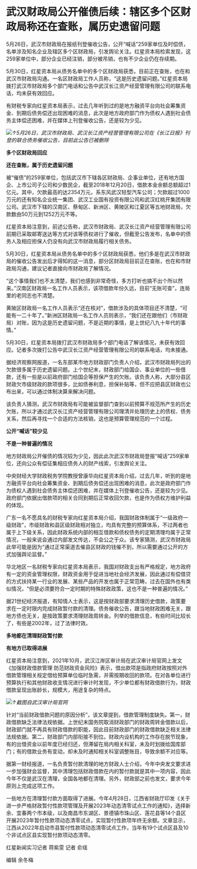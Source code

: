 # 武汉财政局公开催债后续：辖区多个区财政局称还在查账，属历史遗留问题

5月26日，武汉市财政局在报纸刊登催收公告，公开“喊话”259家单位及时偿债，名单涉及知名企业及辖区多个区财政局，引发舆论关注。红星资本局检索发现，这259家单位中，部分企业已经注销，部分被吊销，也有不少企业仍在存续期。

5月30日，红星资本局从债务名单中的多个区财政局获悉，目前正在查账，也在和武汉市财政局沟通。一名区财政局工作人员称，“这是历史遗留问题。”红星资本局拨打武汉市财政局多个部门电话和公告中武汉长江资产经营管理有限公司的联系电话，均未获有效回应。

有财税专家向红星资本局表示，过去几年听到过的是地方融资平台向社会筹集资金、到期后债务偿还出现困难的消息，此次是地方政府部门作为债权人遇到社会债务主体偿还困难，并在媒体上刊登催收公告，还是较为少见。

![](https://inews.gtimg.com/om_bt/OVZCbC6b5Us5iMsFQia-t_R0Ukc-x14dCIsGYXxcA71XQAA/1000)_↑5月26日，武汉市财政局、武汉长江资产经营管理有限公司在《长江日报》刊登的联合债务催收公告，目前此公告已被删除_

**多个区财政局回应**

**还在查账，属于历史遗留问题**

被“催债”的259家单位，包括武汉市下辖各区财政局、企事业单位，还有地方国企、上市公司子公司和少数民企，截至2018年12月20日，借款本金余额总额超过1亿元。其中，欠款最高的达2354万元，系东风武汉轻型汽车公司；欠款超过1000万元的还有知名企业统一集团、武汉工业国有投资有限公司和武汉红桃开集团有限公司。武汉市下辖的汉南区、蔡甸区、新洲区、黄陂区和江夏区等五地财政局，欠款数由50万元到1252万元不等。

红星资本局注意到，前述公告称，武汉市财政局、武汉长江资产经营管理有限公司前期已采取邮寄送达等方式对该等债权进行了催收，但截至公告发布，名单中的债务人及相应担保人仍没有向武汉市财政局履行相关债务。

5月30日，红星资本局从债务名单中的多个区财政局获悉，他们多是在武汉市财政局的催收公告发出后才得知的这一消息，部分区财政局目前正在查账，也在和市财政局沟通，建议记者直接向市财政局了解情况。

“这个事情我们也不太清楚，我们也感到非常奇怪，多方打听也搞不出个所以然来。”汉南区财政局一名工作人员表示，该项借款年份久远，目前“无账可查”，连局里的老同志也不清楚。

黄陂区财政局一名工作人员表示“还在核对”，借款涉及的具体项目还不清楚，“可能有一二十年了。”新洲区财政局一名工作人员则表示，“我们还在跟他们（市财政局）对账，因为这是历史遗留问题，不是近期的事情，是上世纪八九十年代的事情。”

5月30日，红星资本局拨打武汉市财政局多个部门电话了解该情况，未获有效回应。记者多次拨打公告中武汉长江资产经营管理有限公司的联系电话，均未接通。

据经济观察网报道，一名东部某市地方财政部门负责人介绍，武汉市财政局列出的欠款很多属于历史遗留问题。上个世纪末，财政部门给国企、事业单位的一些借款，还有一些是以前政府部门给国企等担保产生的欠账。该负责人称，大部分县区财政欠市级财政的款项很多，比如债券利息，担保补贴等，但不应把县区财政也公布出来，可以通过体制决算来解决问题。

该负责人猜测，武汉市财政局有可能被监督部门查到以前预算不规范所产生的历史欠账，所以才通过武汉长江资产经营管理有限公司理清并处理历史上的债权、债务关系，然后再寻找一个合适的方法核销，这也是预算管理规范的一个过程。

**公开“喊话”较少见**

**不是一种普遍的情况**

地方财政局公开催债的情况较为少见，因此此次武汉市财政局登报“喊话”259家单位，还向公众有偿征集相应债务人的财产线索，引发舆论关注。

中央财经大学财政税务学院教授曾康华向红星资本局介绍，过去几年，听到的是地方融资平台向社会筹集资金、到期后债务偿还出现困难的消息，此次是政府部门作为债权人遇到社会债务主体偿还困难，并在媒体上刊登催收公告，还是较为少见。政府部门依据出借款项的相关合同到期后正常收回欠款，也是作为债权方维护利益的体现。

广东一名不愿具名的财税专家向红星资本局介绍，我国财政体制属于“一级政府一级财政”，市级财政和县区级财政相对独立，均具有完整的预算体系，不过两者也属于上下级关系，因此财政系统内部的相互借款和债权债务的定期清理均属于正常情况，一般来说会通过内部发文传达，不会公之于众。该专家猜测，武汉市财政局此举可能是因为“通过正常渠道去催县区财政的钱催不到，所以需要通过公开的方式加强舆论监督。”

华北地区一名财税专家向红星资本局表示，我国对财政支出有严格规定，地方政府有一定的资金管理权限，财政资金用于促进当地社会经济发展，因此通过有偿借贷的方式扶持某一行业的发展、某些产品的开发也属于正常范畴，过去在国外也有类似情况，“但是必须要符合一定时期的特殊财政政策，这也不是一种普遍的情况。”

据21世纪经济报道，有知情人士表示，这是按财政部要求清理历史借款，政策要求在一定时限内完成财政暂付款的清理。债务催收公告，跟当地财政困难无关，跟地方债也无关，是按政策要求清理财政周转金。列举的借款信息，有些时间比较长了，有些是2002年，过了法律时效。

**多地都在清理财政暂付款**

**有地方已取得进展**

红星资本局注意到，2021年10月，武汉江岸区审计局在武汉审计局官网上发文《加强财政借款管理
防范财政资金风险》表示，借出款项是指政府财政按照对外借款管理相关规定借给预算单位临时急需，并需按期收回的款项。在对各单位进行预算执行和其他财政收支情况进行审计时发现，不少单位都有财政借款行为，财政借款呈现出账龄长，规模大，用途复杂的特点。

![](https://inews.gtimg.com/om_bt/O2C7i0m0vZCEDROC9CT7bh7aQ0vp7h41B-bKTSfZJjOaUAA/1000)_↑截图自武汉审计局官网_

针对“当前财政借款问题的原因分析”，该文章提到，借款管理制度缺失。第一，财政借款缺乏法律法规依据。上世纪末国务院取消财政部门的财政周转金借款以后，财政部门就不再具有财政借款的职能，因此目前财政部门的财政借款缺乏相关法律法规依据。第二，财政部门内部衔接不到位。财政内设机构的工作存在脱节现象，有的出借资金以前年度已经归还，但滞留在局内相关科室，未及时划拨给国库部门；有的借款业务有变动，却未及时通知相关科室调整账目，导致余额不对应等。

据第一财经报道，一名负责暂付款清理的地方财政人士介绍，今年中央发文要求进一步加强财会监督，其中清理包括财政借款在内的暂付款就是其中一项内容，因此今年不仅是武汉在清理，全国各地都在清理。另外，财政部之前也发文，要求今年原则上完成这项工作。

一些地方在清理暂付款方面取得了进展。今年4月28日，江西省财政厅印发《关于进一步严格财政暂付性款项管理及开展2023年动态清零试点工作的通知》，选择新余、宜春两个市本级，以及南昌市东湖区、景德镇市珠山区、莲花县等14个县区开展2023年暂付性款项动态清零试点，实现暂付性款项年终无余额。文章显示，江西从2022年启动市县暂付性款项动态清零试点工作，当年有19个试点区县及10个非试点区县实现暂付款项动态清零。

红星新闻实习记者 蒋紫雯 记者 俞瑶

编辑 余冬梅

